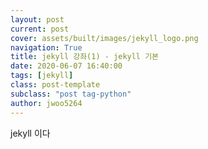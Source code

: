 ```yaml
---
layout: post
current: post
cover: assets/built/images/jekyll_logo.png
navigation: True
title: jekyll 강좌(1) - jekyll 기본
date: 2020-06-07 16:40:00
tags: [jekyll]
class: post-template
subclass: "post tag-python"
author: jwoo5264
---
```


jekyll 이다
